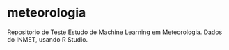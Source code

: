 # meteorologia
Repositorio de Teste
Estudo de Machine Learning em Meteorologia. Dados do INMET, usando R Studio.
